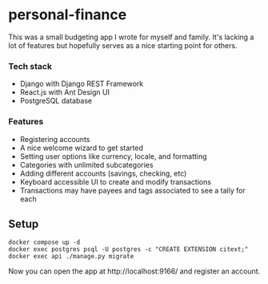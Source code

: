 # personal-finance

This was a small budgeting app I wrote for myself and family. It's lacking
a lot of features but hopefully serves as a nice starting point for others.

### Tech stack

- Django with Django REST Framework
- React.js with Ant Design UI
- PostgreSQL database

### Features

- Registering accounts
- A nice welcome wizard to get started
- Setting user options like currency, locale, and formatting
- Categories with unlimited subcategories
- Adding different accounts (savings, checking, etc)
- Keyboard accessible UI to create and modify transactions
- Transactions may have payees and tags associated to see a tally for each

## Setup

```
docker compose up -d
docker exec postgres psql -U postgres -c "CREATE EXTENSION citext;"
docker exec api ./manage.py migrate
```

Now you can open the app at http://localhost:9166/ and register an account.
